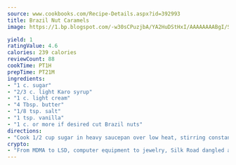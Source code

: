 ```yaml
---
source: www.cookbooks.com/Recipe-Details.aspx?id=392993
title: Brazil Nut Caramels
image: https://1.bp.blogspot.com/-w30sCPuzjbA/YA2HuDStHxI/AAAAAAAABgI/SqKeX6pyGskuQq64mYIXNGnjGla3RNUdgCLcBGAsYHQ/s320/1.png

yield: 1
ratingValue: 4.6
calories: 239 calories
reviewCount: 88
cookTime: PT1H
prepTime: PT21M
ingredients:
- "1 c. sugar"
- "2/3 c. light Karo syrup"
- "1 c. light cream"
- "4 Tbsp. butter"
- "1/8 tsp. salt"
- "1 tsp. vanilla"
- "1 c. or more if desired cut Brazil nuts"
directions:
- "Cook 1/2 cup sugar in heavy saucepan over low heat, stirring constantly until sugar turns light brown."
crypto:
- "From MDMA to LSD, computer equipment to jewelry, Silk Road dangled a menu listing all the greatest things Bitcoin can buy."
---
```

